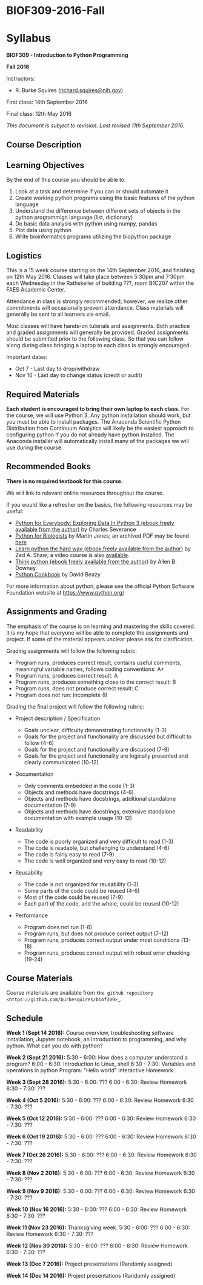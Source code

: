 # BIOF309-2016-Fall

Syllabus
========

**BIOF309 - Introduction to Python Programming**


**Fall 2016**


Instructors:

* R. Burke Squires (richard.squires@nih.gov)

First class: 14th September 2016

Final class: 12th May 2016

*This document is subject to revision. Last revised 11th September 2016.*

Course Description
------------------

Learning Objectives
-------------------

By the end of this course you should be able to:

1. Look at a task and determine if you can or should automate it
2. Create working python programs using the basic features of the python language 
3. Understand the difference between different sets of objects in the python programmign language (list, dictionary)
4. Do basic data analysis with python using numpy, pandas
5. Plot data using python
6. Write bioinformatics programs utilizing the biopython package

Logistics
---------

This is a 15 week course starting on the 14th September 2016, and finishing on 12th May 2016. Classes will take place between 5:30pm and 7:30pm each Wednesday in the Rathskeller of building ???, room B1C207 within the FAES Academic Center.

Attendance in class is strongly recommended; however, we realize other commitments will occasionally prevent attendance. Class materials will generally be sent to all learners via email.

Most classes will have hands-on tutorials and assignments. Both practice and graded assignments will generally be provided. Graded assignments should be submitted prior to the following class. So that you can follow along during class bringing a laptop to each class is strongly encouraged.

Important dates:

* Oct 7 - Last day to drop/withdraw
* Nov 10 - Last day to change status (credit or audit)

Required Materials
------------------

**Each student is encouraged to bring their own laptop to each class.** For the course, we will use Python 3. Any python installation should work, but you must be able to install packages. The Anaconda Scientific Python Distribution from Continuum Analytics will likely be the easiest approach to configuring python if you do not already have python installed. The Anaconda installer will automatically install many of the packages we will use during the course.

Recommended Books
-----------------

**There is no required textbook for this course.**

We will link to relevant online resources throughout the course.

If you would like a refresher on the basics, the following resources may be useful:

* [Python for Everybody: Exploring Data In Python 3 (ebook freely available from the author)](https://www.pythonlearn.com/book.php) by Charles Severance
* [Python for Biologists](http://pythonforbiologists.com/) by Martin Jones; an archived PDF may be found [here](http://bit.ly/nih-pythons)
* [Learn python the hard way (ebook freely available from the author)](http://learnpythonthehardway.org/book/) by Zed A. Shaw; a video course is also [available](http://learnpythonthehardway.org/).
* [Think python (ebook freely available from the author)](http://www.greenteapress.com/thinkpython/thinkpython.html) by Allen B. Downey.
* [Python Cookbook](http://chimera.labs.oreilly.com/books/1230000000393/index.html) by David Beazy

For more information about python, please see the official Python Software Foundation website at https://www.python.org/

Assignments and Grading
-----------------------

The emphasis of the course is on learning and mastering the skills covered. It is my hope that everyone will be able to complete the assignments and project. If some of the material appears unclear please ask for clarification.

Grading assignments will follow the following rubric:

* Program runs, produces correct result, contains useful comments, meaningful variable names, follows coding conventions: A+
* Program runs, produces correct result: A
* Program runs, produces something close to the correct result: B
* Program runs, does not produce correct result: C
* Program does not run: Incomplete (I)


Grading the final project will follow the following rubric:

* Project description / Specification

  - Goals unclear, difficulty demonstrating functionality (1-3)
  - Goals for the project and functionality are discussed but difficult to follow (4-6)
  - Goals for the project and functionality are discussed (7-9)
  - Goals for the project and functionality are logically presented and clearly communicated (10-12)


* Documentation

  - Only comments embedded in the code (1-3)
  - Objects and methods have docstrings (4-6)
  - Objects and methods have docstrings, additional standalone documentation (7-9)
  - Objects and methods have docstrings, extensive standalone documentation with example usage (10-12)


* Readability

  - The code is poorly organized and very difficult to read (1-3)
  - The code is readable, but challenging to understand (4-6)
  - The code is fairly easy to read (7-9)
  - The code is well organized and very easy to read (10-12)


* Reusability

  - The code is not organized for reusability (1-3)
  - Some parts of the code could be reused (4-6)
  - Most of the code could be reused (7-9)
  - Each part of the code, and the whole, could be reused (10-12)


* Performance 

  - Program does not run (1-6)
  - Program runs, but does not produce correct output (7-12)
  - Program runs, produces correct output under most conditions (13-18)
  - Program runs, produces correct output with robust error checking (19-24)


Course Materials
----------------

Course materials are available from 
`the github repository <https://github.com/burkesquires/biof309>`_.


Schedule
--------

**Week 1 (Sept 14 2016):** Course overview, troubleshooting software installation, Jupyter notebook, an introduction to programming, and why python. What can you do with python?

**Week 2 (Sept 21 2016):** 
5:30 - 6:00: How does a computer understand a program?
6:00 - 6:30: Introduction to Linux, shell
6:30 - 7:30: Variables and operations in python
Program: "Hello world" interactive
Homework: 

**Week 3 (Sept 28 2016):** 
5:30 - 6:00: ???
6:00 - 6:30: Review Homework
6:30 - 7:30: ???

**Week 4 (Oct 5 2016):**
5:30 - 6:00: ???
6:00 - 6:30: Review Homework
6:30 - 7:30: ???

**Week 5 (Oct 12 2016):**
5:30 - 6:00: ???
6:00 - 6:30: Review Homework
6:30 - 7:30: ???

**Week 6 (Oct 19 2016):**
5:30 - 6:00: ???
6:00 - 6:30: Review Homework
6:30 - 7:30: ???

**Week 7 (Oct 26 2016):**
5:30 - 6:00: ???
6:00 - 6:30: Review Homework
6:30 - 7:30: ???

**Week 8 (Nov 2 2016):**
5:30 - 6:00: ???
6:00 - 6:30: Review Homework
6:30 - 7:30: ???

**Week 9 (Nov 9 2016):**
5:30 - 6:00: ???
6:00 - 6:30: Review Homework
6:30 - 7:30: ???

**Week 10 (Nov 16 2016):**
5:30 - 6:00: ???
6:00 - 6:30: Review Homework
6:30 - 7:30: ???

**Week 11 (Nov 23 2016):**
Thanksgiving week.
5:30 - 6:00: ???
6:00 - 6:30: Review Homework
6:30 - 7:30: ???

**Week 12 (Nov 30 2016):**
5:30 - 6:00: ???
6:00 - 6:30: Review Homework
6:30 - 7:30: ???

**Week 13 (Dec 7 2016):**
Project presentations (Randomly assigned)

**Week 14 (Dec 14 2016):**
Project presentations (Randomly assigned)
